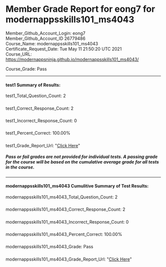 # Member Grade Report for eong7 for modernappsskills101_ms4043  
   
Member_Github_Account_Login: eong7  
Member_Github_Account_ID 26779486  
Course_Name: modernappsskills101_ms4043  
Certificate_Request_Date: Tue May 11 21:50:20 UTC 2021  
Course_URL: https://modernappsninja.github.io/modernappsskills101_ms4043/  
   
Course_Grade: Pass
   
---  
#### test1 Summary of Results:  
test1_Total_Question_Count: 2
#####  
test1_Correct_Response_Count: 2
#####  
test1_Incorrect_Response_Count: 0
#####  
test1_Percent_Correct: 100.00%
#####  
test1_Grade_Report_Url: "[Click Here](https://github.com/modernappsninjas/eong7/blob/main/static/userdata/courses/modernappsskills101_ms4043/grade_report.pr27.test1.md)"
##### Pass or fail grades are not provided for individual tests. A passing grade for the course will be based on the cumulative average grade for all tests in the course.  
#####  
---  
#### modernappsskills101_ms4043 Cumulitive Summary of Test Results:  
modernappsskills101_ms4043_Total_Question_Count: 2  
#####  
modernappsskills101_ms4043_Correct_Response_Count: 2  
#####  
modernappsskills101_ms4043_Incorrect_Response_Count: 0 
#####  
modernappsskills101_ms4043_Percent_Correct: 100.00%  
#####  
modernappsskills101_ms4043_Grade: Pass  
#####  
modernappsskills101_ms4043_Grade_Report_Url: "[Click Here](https://github.com/modernappsninjas/eong7/blob/main/static/userdata/courses/modernappsskills101_ms4043/grade_report.pr28.modernappsskills101_ms4043.md)"
#####  
